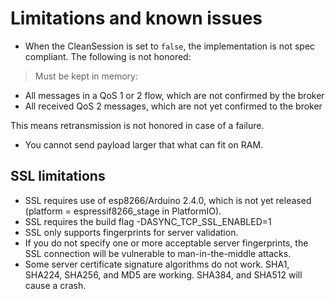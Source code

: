 # Limitations and known issues

* When the CleanSession is set to `false`, the implementation is not spec compliant. The following is not honored:

> Must be kept in memory:
* All messages in a QoS 1 or 2 flow, which are not confirmed by the broker
* All received QoS 2 messages, which are not yet confirmed to the broker

This means retransmission is not honored in case of a failure.

* You cannot send payload larger that what can fit on RAM.

## SSL limitations

* SSL requires use of esp8266/Arduino 2.4.0, which is not yet released (platform = espressif8266_stage in PlatformIO).
* SSL requires the build flag -DASYNC_TCP_SSL_ENABLED=1
* SSL only supports fingerprints for server validation.
* If you do not specify one or more acceptable server fingerprints, the SSL connection will be vulnerable to man-in-the-middle attacks.
* Some server certificate signature algorithms do not work. SHA1, SHA224, SHA256, and MD5 are working. SHA384, and SHA512 will cause a crash. 
